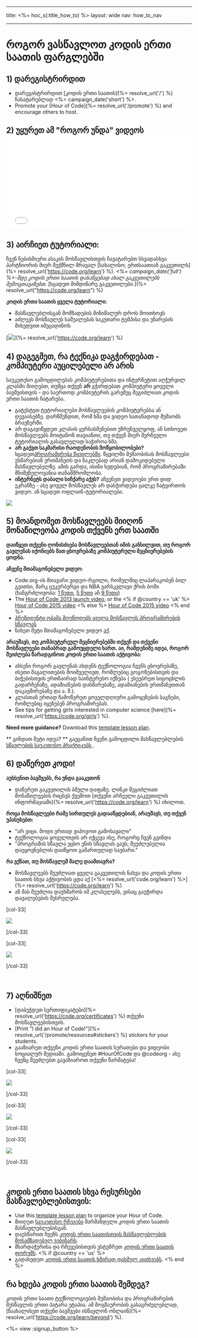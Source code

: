 * * *

title: <%= hoc_s(:title_how_to) %> layout: wide nav: how_to_nav

* * *

# როგორ ვასწავლოთ კოდის ერთი საათის ფარგლებში

## 1) დარეგისტრირდით

  * დარეგისტრირდით [კოდის ერთი საათის](%= resolve_url('/') %) ჩასატარებლად <%= campaign_date('short') %>.
  * Promote your [Hour of Code](%= resolve_url('/promote') %) and encourage others to host.

## 2) უყურეთ ამ "როგორ უნდა" ვიდეოს <iframe width="500" height="255" src="//www.youtube.com/embed/SrnvvWDm73k" frameborder="0" allowfullscreen></iframe>
## 3) აირჩიეთ ტუტორიალი:

ჩვენ ნებისმიერი ასაკის მოსწავლისთვის ჩავატარებთ სხვადასხვა პარტნიორის მიერ შექმნილ მრავალ [სახალისო, ერთსაათიან გაკვეთილს](%= resolve_url('https://code.org/learn') %). *<%= campaign_date('full') %>-მდე კოდის ერთი საათის დასაწყებად ახალ გაკვეთილებს შემოგთავაზებთ.* [სცადეთ მიმდინარე გაკვეთილები.](%= resolve_url("https://code.org/learn") %)

**კოდის ერთი საათის ყველა ტუტორიალი:**

  * მასწავლებლისგან მომზადების მინიმალურ დროს მოითხოვს
  * აძლევს მოსწავლეს საშუალებას საკუთარი ტემპისა და უნარების მიხედვით იმეცადინოს

[![](/images/fit-700/tutorials.png)](%= resolve_url('https://code.org/learn') %)

## 4) დაგეგმეთ, რა ტექნიკა დაგჭირდებათ - კომპიუტერი აუცილებელი არ არის

საუკეთესო გამოცდილებას კომპიუტერებითა და ინტერნეტით აღჭურვილ კლასში მიიღებთ, თუმცა თქვენ **არ** გჭირდებათ კომპიუტერი ყოველი ბავშვისთვის - და საერთოდ კომპიუტერის გარეშეც შეგიძლიათ კოდის ერთი საათის ჩატარება.

  * გატესტეთ ტუტორიალები მოსწავლეების კომპიუტერებსა ან დევაისებზე. დარწმუნდით, რომ ხმა და ვიდეო სათანადოდ მუშაობს ბრაუზერში.
  * არ დაგავიწყდეთ კლასის ყურსასმენებით უზრუნველყოფ, ან სთხოვეთ მოსწავლეებს მოიტანონ თავიანთი, თუ თქვენ მიერ შერჩეული ტუტორიალის გასავლელად საჭიროა ხმა.
  * **არ გაქვთ საკმარისი რაოდენობის მოწყობილობები?** სცადეთ[პროგრამირება წყვილებში](https://www.youtube.com/watch?v=vgkahOzFH2Q). წყვილში მუშაობისას მოსწავლეები ეხმარებიან ერთმანეთს და ნაკლებად არიან დამოკიდებული მასწავლებელზე. ამის გარდა, ისინი ხვდებიან, რომ პროგრამირებაში მნიშვნელოვანია თანამშრომლობა.
  * **ინტერნეტს დაბალი სიჩქარე აქვს?** აჩვენეთ ვიდეოები ერთ დიდ ეკრანზე - ასე ყოველ მოსწავლეს არ დასჭირდება ცალკე ჩატვირთოს ვიდეო. ან სცადეთ ოფლაინ-ტუტორიალები.

![](/images/fit-350/group_ipad.jpg)

## 5) მოანდომეთ მოსწავლეებს მიიღონ მონაწილეობა კოდის თქვენს ერთ საათში

**დაიწყეთ თქვენი ღონისძიება მოსწავლეებთან იმის განხილვით, თუ როგორ გავლენას იქონიებს მათ ცხოვრებაზე კომპიუტერული მეცნიერებების ცოდნა.**

**აჩვენე შთამაგონებელი ვიდეო:**

  * Code.org-ის მთავარი ვიდეო-რგოლი, რომელშიც ლაპარაკობენ ბილ გეითსი, მარკ ცუკერბერგი და NBA ვარსკვლავი ქრის ბოში (ხანგრძლივობა: [1 წუთი](https://www.youtube.com/watch?v=qYZF6oIZtfc), [5 წუთი](https://www.youtube.com/watch?v=nKIu9yen5nc) ან [9 წუთი](https://www.youtube.com/watch?v=dU1xS07N-FA))
  * The [Hour of Code 2013 launch video](https://www.youtube.com/watch?v=FC5FbmsH4fw), or the <% if @country == 'uk' %> [Hour of Code 2015 video](https://www.youtube.com/watch?v=7L97YMYqLHc) <% else %> [Hour of Code 2015 video](https://www.youtube.com/watch?v=7L97YMYqLHc) <% end %>
  * [პრეზიდენტი ობამა მოუწოდებს ყველა მოსწავლეს პროგრამირების სწავლას](https://www.youtube.com/watch?v=6XvmhE1J9PY)
  * ნახეთ მეტი შთამაგონებელი ვიდეო [აქ](https://www.youtube.com/playlist?list=PLzdnOPI1iJNfpD8i4Sx7U0y2MccnrNZuP).

**არაუშავს, თუ კომპიუტერეულ მეცნიერებებში თქვენ და თქვენი მოსწავლეები თანაბრად გამოუცდელი ხართ. აი, რამდენიმე იდეა, როგორ შეიძლება წარადგინოთ კოდის ერთი საათის აქტივობა:**

  * ახსენი როგორ გავლენას ახდენს ტექნოლოგია ჩვენს ცხოვრებაზე, ისეთი მაგალითების მოიშველიეთ, რომლებიც გოგონებისთვის და ბიჭებისთვის ერთნაირად საინტერესო იქნება ( ესეუბრეთ სიცოცხლის გადარჩენაზე, ადამიანების დახმარებაზე, ადამიანების ერთმანეთთან დაკავშირებაზე და ა. შ.).
  * კლასთან ერთად ჩამოწერეთ ყოველდღიური გამოყენების საგნები, რომლებიც იყენებენ პროგრამირებას.
  * See tips for getting girls interested in computer science [here](%= resolve_url('https://code.org/girls') %).

**Need more guidance?** Download this [template lesson plan](/files/EducatorHourofCodeLessonPlanOutline.docx).

** გინდათ მეტი იდეა? ** გაეცანით ჩვენი გამოცდილი მასწავლებლების [ სწავლების საუკეთესო პრაქტიკებს ](http://www.slideshare.net/TeachCode/hour-of-code-best-practices-for-successful-educators-51273466).

## 6) დაწერეთ კოდი!

**აუხსენით ბავშვებს, რა უნდა გააკეთონ**

  * დაწერეთ გაკვეთილის ბმული დაფაზე. ლინკი შეგიძლიათ მონაწილეების რიცხვს ქვემოთ [თქვენი არჩეული გაკვეთილის ინფორმაციაში](%= resolve_url('https://code.org/learn') %) იხილოთ.

**როცა მოსწავლეები რამე სირთულეს გადააწყდებიან, არაუშავს, თუ თქვენ უპასუხებთ:**

  * "არ ვიცი. მოდი ერთად ვიპოვოთ გამოსავალი"
  * ტექნოლოგია ყოველთვის არ იქცევა ისე, როგორც ჩვენ გვინდა
  * "პროგრამის სწავლა უცხო ენის სწავლას გავს; შეუძლებელია დაუყოვნებლის დაიწყოთ გამართულად საუბარი."

**რა ვქნათ, თუ მოსწავლემ მალე დაამთავრა?**

  * მოსწავლეებს შეუძლიათ ყველა გაკვეთილის ნახვა და კოდის ერთი საათის სხვა აქტივობის ცდა აქ [<%= resolve_url('code.org/learn') %>](%= resolve_url('https://code.org/learn') %)
  * ან მას შეუძლია დაეხმაროს იმ კლასელებს, ვისაც გაუჭირდა დავალებების შესრულება.

[col-33]

![](/images/fit-250/highschoolgirls.jpeg)

[/col-33]

[col-33]

![](/images/fit-300/group_ar.jpg)

[/col-33]

<p style="clear:both">
  &nbsp;
</p>

## 7) აღნიშნეთ

  * [დაბეჭდეთ სერთიფიკატები](%= resolve_url('https://code.org/certificates') %) თქვენი მოსწავლეებისთვის.
  * [Print "I did an Hour of Code!"](%= resolve_url('/promote/resources#stickers') %) stickers for your students.
  * გააზიარეთ თქვენი კოდის ერთი საათის სურათები და ვიდეობი სოციალურ მედიაში. გამოიყენეთ #HourOfCode და @codeorg - ასე ჩვენც შევძლებთ გავაზიაროთ თქვენი წარმატება!

[col-33]

![](/images/fit-250/celebrate2.jpeg)

[/col-33]

[col-33]

![](/images/fit-260/highlight-certificates.jpg)

[/col-33]

[col-33]

![](/images/fit-300/boy-certificate.jpg)

[/col-33]

<p style="clear:both">
  &nbsp;
</p>

## კოდის ერთი საათის სხვა რესურსები მასწავლებლებისთვის:

  * Use this [template lesson plan](/files/EducatorHourofCodeLessonPlanOutline.docx) to organize your Hour of Code.
  * მიიღეთ [საუკეთესო რჩევები](http://www.slideshare.net/TeachCode/hour-of-code-best-practices-for-successful-educators-51273466) შარშანდელი კოდის ერთი საათის მასწავლებლებისგან. 
  * დაესწარით ჩვენს [კოდის ერთი საათისთვის მასწავლებლების მოსამზადებელ ვებინარს](http://www.eventbrite.com/e/an-educators-guide-to-the-hour-of-code-tickets-17987415845).
  * მხარდაჭერისა და რჩევებისთვის ესტუმრეთ [კოდის ერთი საათის ფორუმს](http://forum.code.org/c/plc/hour-of-code). <% if @country == 'us' %>
  * გადახედეთ [კოდის ერთი საათის ხშირად დასმულ კითხვებს](https://support.code.org/hc/en-us/categories/200147083-Hour-of-Code). <% end %>

## რა ხდება კოდის ერთი საათის შემდეგ?

კოდის ერთი საათი ტექნოლოგიების მუშაობისა და პროგრამირების შესწავლის ერთი პატარა ეტაპია. ამ მოგზაურობის გასაგრძელებლად, [წაახალისეთ თქვენი ბავშვები ისწავლონ ონლაინ](%= resolve_url('https://code.org/learn/beyond') %).

<%= view :signup_button %>